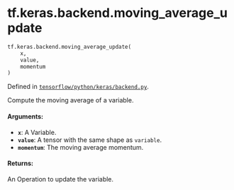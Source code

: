 <div itemscope itemtype="http://developers.google.com/ReferenceObject">
<meta itemprop="name" content="tf.keras.backend.moving_average_update" />
<meta itemprop="path" content="Stable" />
</div>

# tf.keras.backend.moving_average_update

``` python
tf.keras.backend.moving_average_update(
    x,
    value,
    momentum
)
```



Defined in [`tensorflow/python/keras/backend.py`](/code/stable/tensorflow/python/keras/backend.py).

Compute the moving average of a variable.

#### Arguments:

* <b>`x`</b>: A Variable.
* <b>`value`</b>: A tensor with the same shape as `variable`.
* <b>`momentum`</b>: The moving average momentum.


#### Returns:

An Operation to update the variable.